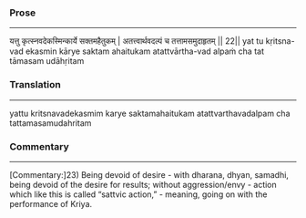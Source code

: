 ### Prose 
 --- 
यत्तु कृत्स्नवदेकस्मिन्कार्ये सक्तमहैतुकम् |
अतत्त्वार्थवदल्पं च तत्तामसमुदाहृतम् || 22||
yat tu kṛitsna-vad ekasmin kārye saktam ahaitukam
atattvārtha-vad alpaṁ cha tat tāmasam udāhṛitam

### Translation 
 --- 
yattu kritsnavadekasmim karye saktamahaitukam atattvarthavadalpam cha tattamasamudahritam

### Commentary 
 --- 
[Commentary:]23) Being devoid of desire - with dharana, dhyan, samadhi, being devoid of the desire for results; without aggression/envy - action which like this is called “sattvic action,” - meaning, going on with the performance of Kriya.